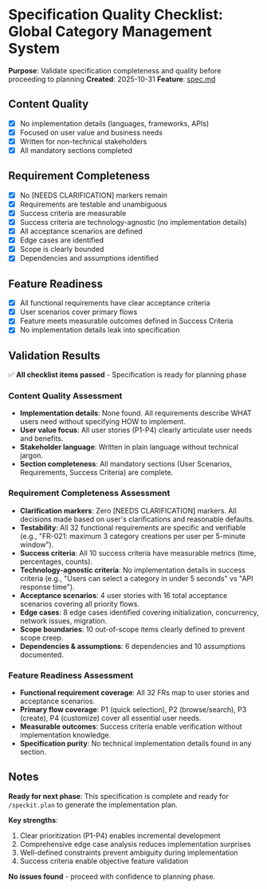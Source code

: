 # Specification Quality Checklist: Global Category Management System

**Purpose**: Validate specification completeness and quality before proceeding to planning
**Created**: 2025-10-31
**Feature**: [spec.md](../spec.md)

## Content Quality

- [x] No implementation details (languages, frameworks, APIs)
- [x] Focused on user value and business needs
- [x] Written for non-technical stakeholders
- [x] All mandatory sections completed

## Requirement Completeness

- [x] No [NEEDS CLARIFICATION] markers remain
- [x] Requirements are testable and unambiguous
- [x] Success criteria are measurable
- [x] Success criteria are technology-agnostic (no implementation details)
- [x] All acceptance scenarios are defined
- [x] Edge cases are identified
- [x] Scope is clearly bounded
- [x] Dependencies and assumptions identified

## Feature Readiness

- [x] All functional requirements have clear acceptance criteria
- [x] User scenarios cover primary flows
- [x] Feature meets measurable outcomes defined in Success Criteria
- [x] No implementation details leak into specification

## Validation Results

✅ **All checklist items passed** - Specification is ready for planning phase

### Content Quality Assessment
- **Implementation details**: None found. All requirements describe WHAT users need without specifying HOW to implement.
- **User value focus**: All user stories (P1-P4) clearly articulate user needs and benefits.
- **Stakeholder language**: Written in plain language without technical jargon.
- **Section completeness**: All mandatory sections (User Scenarios, Requirements, Success Criteria) are complete.

### Requirement Completeness Assessment
- **Clarification markers**: Zero [NEEDS CLARIFICATION] markers. All decisions made based on user's clarifications and reasonable defaults.
- **Testability**: All 32 functional requirements are specific and verifiable (e.g., "FR-021: maximum 3 category creations per user per 5-minute window").
- **Success criteria**: All 10 success criteria have measurable metrics (time, percentages, counts).
- **Technology-agnostic criteria**: No implementation details in success criteria (e.g., "Users can select a category in under 5 seconds" vs "API response time").
- **Acceptance scenarios**: 4 user stories with 16 total acceptance scenarios covering all priority flows.
- **Edge cases**: 8 edge cases identified covering initialization, concurrency, network issues, migration.
- **Scope boundaries**: 10 out-of-scope items clearly defined to prevent scope creep.
- **Dependencies & assumptions**: 6 dependencies and 10 assumptions documented.

### Feature Readiness Assessment
- **Functional requirement coverage**: All 32 FRs map to user stories and acceptance scenarios.
- **Primary flow coverage**: P1 (quick selection), P2 (browse/search), P3 (create), P4 (customize) cover all essential user needs.
- **Measurable outcomes**: Success criteria enable verification without implementation knowledge.
- **Specification purity**: No technical implementation details found in any section.

## Notes

**Ready for next phase**: This specification is complete and ready for `/speckit.plan` to generate the implementation plan.

**Key strengths**:
1. Clear prioritization (P1-P4) enables incremental development
2. Comprehensive edge case analysis reduces implementation surprises
3. Well-defined constraints prevent ambiguity during implementation
4. Success criteria enable objective feature validation

**No issues found** - proceed with confidence to planning phase.
